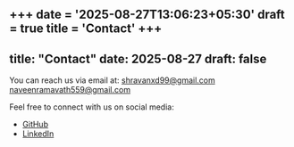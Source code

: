+++
date = '2025-08-27T13:06:23+05:30'
draft = true
title = 'Contact'
+++
---
title: "Contact"
date: 2025-08-27
draft: false
---

You can reach us via email at:
[shravanxd99@gmail.com](mailto:shravanxd99@gmail.com)
[naveenramavath559@gmail.com](mailto:naveenramavath559@gmail.com)

Feel free to connect with us on social media:
* [GitHub](https://github.com/yourusername)
* [LinkedIn](https://linkedin.com/in/yourusername)